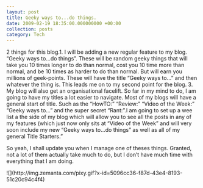 ```yaml
---
layout: post
title: Geeky ways to...do things.
date: 2009-02-19 18:35:00.000000000 +00:00
collection: posts
category: Tech
---
```


<div>2 things for this blog.1. I will be adding a new regular feature to my blog. “Geeky ways to…do things”. These will be random geeky things that will take you 10 times longer to do than normal, cost you 10 time more than normal, and be 10 times as harder to do than normal. But will earn you millions of geek-points. These will have the title “Geeky ways to…” and then whatever the thing is. This leads me on to my second point for the blog.
3. My blog will also get an organisational facelift. So far in my mind to do, I am going to have my titles a lot easier to navigate. Most of my blogs will have a general start of title. Such as the “HowTO:” “Review:” “Video of the Week:” “Geeky ways to…” and the super secret “Rant:”.I am going to set up a wee list a the side of my blog which will allow you to see all the posts in any of my features (which just now only sits at “Video of the Week” and will very soon include my new “Geeky ways to…do things” as well as all of my general Title Starters.”

So yeah, I shall update you when I manage one of theses things. Granted, not a lot of them actually take much to do, but I don’t have much time with everything that I am doing.

<div class="zemanta-pixie">![](http://img.zemanta.com/pixy.gif?x-id=5096cc36-f87d-43e4-8193-51c20c94c4f4)</div></div>
